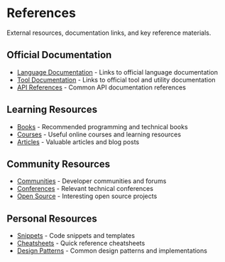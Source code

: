 # References

External resources, documentation links, and key reference materials.

## Official Documentation

- [Language Documentation](language-docs.md) - Links to official language documentation
- [Tool Documentation](tool-docs.md) - Links to official tool and utility documentation
- [API References](api-references.md) - Common API documentation references

## Learning Resources

- [Books](books.md) - Recommended programming and technical books
- [Courses](courses.md) - Useful online courses and learning resources
- [Articles](articles.md) - Valuable articles and blog posts

## Community Resources

- [Communities](communities.md) - Developer communities and forums
- [Conferences](conferences.md) - Relevant technical conferences
- [Open Source](open-source.md) - Interesting open source projects

## Personal Resources

- [Snippets](snippets.md) - Code snippets and templates
- [Cheatsheets](cheatsheets.md) - Quick reference cheatsheets
- [Design Patterns](design-patterns.md) - Common design patterns and implementations
